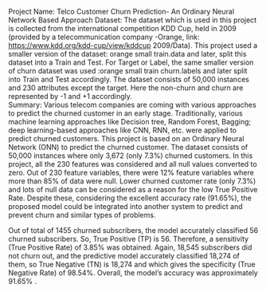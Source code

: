 Project Name: Telco Customer Churn Prediction- An Ordinary Neural Network Based Approach
Dataset:  The dataset which is used in this project is collected from the international competition KDD Cup, held in 2009 (provided by a telecommunication company -Orange, link: https://www.kdd.org/kdd-cup/view/kddcup 2009/Data). This project used a smaller version of the dataset: orange small train.data and later, split this dataset into a Train and Test. For Target or Label, the same smaller version of churn dataset was used :orange small train churn.labels and later split into Train and Test accordingly. The dataset consists of 50,000 instances and 230 attributes except the target. Here the non-churn and churn are represented by -1 and +1 accordingly.  
Summary:  Various telecom companies are coming with various approaches to predict the churned customer in an early stage. Traditionally, various machine learning approaches like Decision tree, Random Forest, Bagging; deep learning-based approaches like CNN, RNN, etc. were applied to predict churned customers. This project is based on an Ordinary Neural Network (ONN) to predict the churned customer.
The dataset consists of 50,000 instances where only 3,672 (only 7.3%) churned customers. In this project, all the 230 features was considered and all null values converted to zero. Out of 230 feature variables, there were 12% feature variables where more than 85% of data were null. Lower churned customer rate (only 7.3%) and lots of null data can be considered as a reason for the low True Positive Rate. Despite these, considering the excellent accuracy rate (91.65%), the proposed model could be integrated into another system to predict and prevent churn and similar types of problems.

Out of total of 1455 churned subscribers, the model accurately classified 56 churned subscribers. So, True Positive (TP) is 56. Therefore, a sensitivity (True Positive Rate) of 3.85% was obtained. Again, 18,545 subscribers did not churn out, and the predictive model accurately classified 18,274 of them, so True Negative (TN) is 18,274 and which gives the specificity (True Negative Rate) of 98.54%. Overall, the model’s accuracy was approximately 91.65% .

